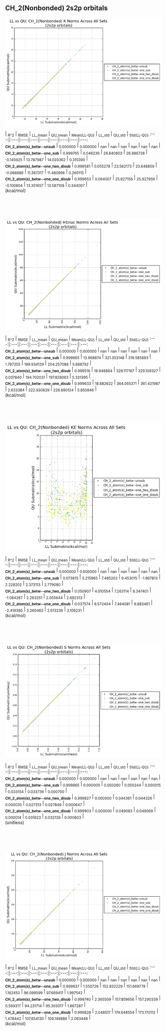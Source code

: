 ## CH_2(Nonbonded) 2s2p orbitals

<p align="center"><img src=/Data/normPlots/Nonbonded/CH_2/plots/CH_2_K.png /></p>

  | <sub>R^2</sub> | <sub>RMSE</sub> | <sub>LL_mean</sub> | <sub>QU_mean</sub> | <sub>Mean(LL-QU)</sub> | <sub>LL_std</sub> | <sub>QU_std</sub> | <sub>Std(LL-QU)</sub>
:---:|:---:|:---:|:---:|:---:|:---:|:---:|:---:|:---:  
<b><sub>CH_2_atom(s)_betw--unsub</sub></b> | <sub>0.000000</sub> | <sub>0.000000</sub> | <sub>nan</sub> | <sub>nan</sub> | <sub>nan</sub> | <sub>nan</sub> | <sub>nan</sub> | <sub>nan</sub> |   
<b><sub>CH_2_atom(s)_betw--one_sub</sub></b> | <sub>0.999765</sub> | <sub>0.046236</sub> | <sub>26.840803</sub> | <sub>26.986728</sub> | <sub>-0.145925</sub> | <sub>13.787987</sub> | <sub>14.020362</sub> | <sub>0.315390</sub> |   
<b><sub>CH_2_atom(s)_betw--one_two_disub</sub></b> | <sub>0.999581</sub> | <sub>0.055278</sub> | <sub>23.562173</sub> | <sub>23.648859</sub> | <sub>-0.086686</sub> | <sub>11.367317</sub> | <sub>11.480996</sub> | <sub>0.260115</sub> |   
<b><sub>CH_2_atom(s)_betw--one_one_disub</sub></b> | <sub>0.999653</sub> | <sub>0.064007</sub> | <sub>25.827156</sub> | <sub>25.927959</sub> | <sub>-0.100804</sub> | <sub>13.351657</sub> | <sub>13.587108</sub> | <sub>0.344007</sub> |   
(kcal/mol)<br><br><br><br><br>


<p align="center"><img src=/Data/normPlots/Nonbonded/CH_2/plots/CH_2_H1nuc.png /></p>

  | <sub>R^2</sub> | <sub>RMSE</sub> | <sub>LL_mean</sub> | <sub>QU_mean</sub> | <sub>Mean(LL-QU)</sub> | <sub>LL_std</sub> | <sub>QU_std</sub> | <sub>Std(LL-QU)</sub>
:---:|:---:|:---:|:---:|:---:|:---:|:---:|:---:|:---:  
<b><sub>CH_2_atom(s)_betw--unsub</sub></b> | <sub>0.000000</sub> | <sub>0.000000</sub> | <sub>nan</sub> | <sub>nan</sub> | <sub>nan</sub> | <sub>nan</sub> | <sub>nan</sub> | <sub>nan</sub> |   
<b><sub>CH_2_atom(s)_betw--one_sub</sub></b> | <sub>0.999665</sub> | <sub>13.968874</sub> | <sub>321.353148</sub> | <sub>319.585893</sub> | <sub>1.767255</sub> | <sub>199.934129</sub> | <sub>204.257088</sub> | <sub>5.688792</sub> |   
<b><sub>CH_2_atom(s)_betw--one_two_disub</sub></b> | <sub>0.999516</sub> | <sub>18.948864</sub> | <sub>329.117167</sub> | <sub>329.109327</sub> | <sub>0.007840</sub> | <sub>194.702031</sub> | <sub>197.828063</sub> | <sub>5.331395</sub> |   
<b><sub>CH_2_atom(s)_betw--one_one_disub</sub></b> | <sub>0.999633</sub> | <sub>18.882622</sub> | <sub>364.055371</sub> | <sub>361.421987</sub> | <sub>2.633384</sub> | <sub>222.930629</sub> | <sub>226.890124</sub> | <sub>5.850846</sub> |   
(kcal/mol)<br><br><br><br><br>


<p align="center"><img src=/Data/normPlots/Nonbonded/CH_2/plots/CH_2_KE.png /></p>

  | <sub>R^2</sub> | <sub>RMSE</sub> | <sub>LL_mean</sub> | <sub>QU_mean</sub> | <sub>Mean(LL-QU)</sub> | <sub>LL_std</sub> | <sub>QU_std</sub> | <sub>Std(LL-QU)</sub>
:---:|:---:|:---:|:---:|:---:|:---:|:---:|:---:|:---:  
<b><sub>CH_2_atom(s)_betw--unsub</sub></b> | <sub>0.000000</sub> | <sub>0.000000</sub> | <sub>nan</sub> | <sub>nan</sub> | <sub>nan</sub> | <sub>nan</sub> | <sub>nan</sub> | <sub>nan</sub> |   
<b><sub>CH_2_atom(s)_betw--one_sub</sub></b> | <sub>0.073815</sub> | <sub>5.215965</sub> | <sub>7.485202</sub> | <sub>9.453015</sub> | <sub>-1.967813</sub> | <sub>2.228202</sub> | <sub>2.373113</sub> | <sub>2.779080</sub> |   
<b><sub>CH_2_atom(s)_betw--one_two_disub</sub></b> | <sub>0.050907</sub> | <sub>4.010554</sub> | <sub>7.263114</sub> | <sub>8.347401</sub> | <sub>-1.084287</sub> | <sub>2.263251</sub> | <sub>2.055644</sub> | <sub>2.692313</sub> |   
<b><sub>CH_2_atom(s)_betw--one_one_disub</sub></b> | <sub>0.037574</sub> | <sub>6.572404</sub> | <sub>7.464081</sub> | <sub>9.883461</sub> | <sub>-2.419380</sub> | <sub>2.260483</sub> | <sub>2.613236</sub> | <sub>3.106231</sub> |   
(kcal/mol)<br><br><br><br><br>


<p align="center"><img src=/Data/normPlots/Nonbonded/CH_2/plots/CH_2_S.png /></p>

  | <sub>R^2</sub> | <sub>RMSE</sub> | <sub>LL_mean</sub> | <sub>QU_mean</sub> | <sub>Mean(LL-QU)</sub> | <sub>LL_std</sub> | <sub>QU_std</sub> | <sub>Std(LL-QU)</sub>
:---:|:---:|:---:|:---:|:---:|:---:|:---:|:---:|:---:  
<b><sub>CH_2_atom(s)_betw--unsub</sub></b> | <sub>0.000000</sub> | <sub>0.000000</sub> | <sub>nan</sub> | <sub>nan</sub> | <sub>nan</sub> | <sub>nan</sub> | <sub>nan</sub> | <sub>nan</sub> |   
<b><sub>CH_2_atom(s)_betw--one_sub</sub></b> | <sub>0.999865</sub> | <sub>0.000000</sub> | <sub>0.050260</sub> | <sub>0.050244</sub> | <sub>0.000015</sub> | <sub>0.033154</sub> | <sub>0.033736</sub> | <sub>0.000700</sub> |   
<b><sub>CH_2_atom(s)_betw--one_two_disub</sub></b> | <sub>0.999827</sub> | <sub>0.000000</sub> | <sub>0.044361</sub> | <sub>0.044326</sub> | <sub>0.000035</sub> | <sub>0.027313</sub> | <sub>0.027849</sub> | <sub>0.000647</sub> |   
<b><sub>CH_2_atom(s)_betw--one_one_disub</sub></b> | <sub>0.999903</sub> | <sub>0.000000</sub> | <sub>0.049083</sub> | <sub>0.049069</sub> | <sub>0.000014</sub> | <sub>0.031623</sub> | <sub>0.032139</sub> | <sub>0.000603</sub> |   
(unitless)<br><br><br><br><br>


<p align="center"><img src=/Data/normPlots/Nonbonded/CH_2/plots/CH_2_J.png /></p>

  | <sub>R^2</sub> | <sub>RMSE</sub> | <sub>LL_mean</sub> | <sub>QU_mean</sub> | <sub>Mean(LL-QU)</sub> | <sub>LL_std</sub> | <sub>QU_std</sub> | <sub>Std(LL-QU)</sub>
:---:|:---:|:---:|:---:|:---:|:---:|:---:|:---:|:---:  
<b><sub>CH_2_atom(s)_betw--unsub</sub></b> | <sub>0.000000</sub> | <sub>0.000000</sub> | <sub>nan</sub> | <sub>nan</sub> | <sub>nan</sub> | <sub>nan</sub> | <sub>nan</sub> | <sub>nan</sub> |   
<b><sub>CH_2_atom(s)_betw--one_sub</sub></b> | <sub>0.999837</sub> | <sub>1.550726</sub> | <sub>152.832229</sub> | <sub>151.669778</sub> | <sub>1.162450</sub> | <sub>96.099599</sub> | <sub>97.669411</sub> | <sub>1.997542</sub> |   
<b><sub>CH_2_atom(s)_betw--one_two_disub</sub></b> | <sub>0.999740</sub> | <sub>2.365509</sub> | <sub>157.859656</sub> | <sub>157.290339</sub> | <sub>0.569317</sub> | <sub>94.231714</sub> | <sub>95.303017</sub> | <sub>1.867287</sub> |   
<b><sub>CH_2_atom(s)_betw--one_one_disub</sub></b> | <sub>0.999828</sub> | <sub>2.048517</sub> | <sub>174.648554</sub> | <sub>173.170112</sub> | <sub>1.478442</sub> | <sub>107.654130</sub> | <sub>109.149886</sub> | <sub>2.063448</sub> |   
(kcal/mol)<br><br><br><br><br>


